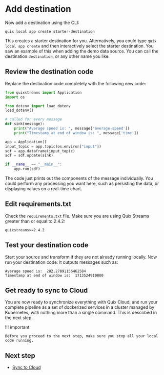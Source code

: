 # Add destination

Now add a destination using the CLI:

```
quix local app create starter-destination
```

This creates a starter destination for you. Alternatively, you could type `quix local app create` and then interactively select the starter destination. You saw an example of this when adding the demo data source. You can call the destination `destination`, or any other name you like.

## Review the destination code

Replace the destination code completely with the following new code:

``` python
from quixstreams import Application
import os

from dotenv import load_dotenv
load_dotenv()

# called for every message
def sink(message):
    print("Average speed is: ", message['average-speed'])
    print("Timestamp at end of window is: ", message['time'])    

app = Application()
input_topic = app.topic(os.environ["input"])
sdf = app.dataframe(input_topic)
sdf = sdf.update(sink)

if __name__ == "__main__":
    app.run(sdf)
```

The code just prints out the components of the message individually. You could perform any processing you want here, such as persisting the data, or displaying values on a real-time chart.

## Edit requirements.txt

Check the `requirements.txt` file. Make sure you are using Quix Streams greater than or equal to 2.4.2:

```
quixstreams>=2.4.2
```

## Test your destination code

Start your source and transform if they are not already running locally. Now run your destination code. It outputs messages such as:

```
Average speed is:  282.27891156462584
Timestamp at end of window is:  1713524910000
```

## Get ready to sync to Cloud

You are now ready to synchronize everything with Quix Cloud, and run your complete pipeline as a set of dockerized services in a cluster managed by Kubernetes, with nothing more than a single command. This is described in the next step.

!!! important

    Before you proceed to the next step, make sure you stop all your local code running.

## Next step

* [Sync to Cloud](./cli-sync-to-cloud.md)
